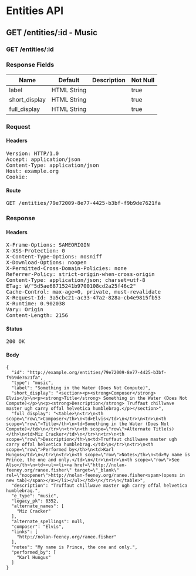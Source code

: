 # Entities API



## GET /entities/:id - Music

### GET /entities/:id

### Response Fields

| Name | Default | Description | Not Null |
|------|---------|-------------|----------|
| label | HTML String |  | true |
| short_display | HTML String |  | true |
| full_display | HTML String |  | true |

### Request

#### Headers

<pre>Version: HTTP/1.0
Accept: application/json
Content-Type: application/json
Host: example.org
Cookie: </pre>

#### Route

<pre>GET /entities/79e72009-8e77-4425-b3bf-f9b9de7621fa</pre>

### Response

#### Headers

<pre>X-Frame-Options: SAMEORIGIN
X-XSS-Protection: 0
X-Content-Type-Options: nosniff
X-Download-Options: noopen
X-Permitted-Cross-Domain-Policies: none
Referrer-Policy: strict-origin-when-cross-origin
Content-Type: application/json; charset=utf-8
ETag: W/&quot;5d5ae68715241b9700108cd2a25f46c2&quot;
Cache-Control: max-age=0, private, must-revalidate
X-Request-Id: 3a5cbc21-ac33-47a2-828a-cb4e9815fb53
X-Runtime: 0.902038
Vary: Origin
Content-Length: 2156</pre>

#### Status

<pre>200 OK</pre>

#### Body

~~~
{
  "id": "http://example.org/entities/79e72009-8e77-4425-b3bf-f9b9de7621fa",
  "type": "music",
  "label": "Something in the Water (Does Not Compute)",
  "short_display": "<section><p><strong>Composer</strong> Elvis</p>\n<p><strong>Title</strong> Something in the Water (Does Not Compute)</p>\n<p><strong>Description</strong> Truffaut chillwave master ugh carry offal helvetica humblebrag.</p></section>",
  "full_display": "<table>\n<tr>\n<th scope=\"row\">Composer</th>\n<td>Elvis</td>\n</tr>\n<tr>\n<th scope=\"row\">Title</th>\n<td>Something in the Water (Does Not Compute)</td>\n</tr>\n<tr>\n<th scope=\"row\">Alternate Title(s)</th>\n<td>Miz Cracker</td>\n</tr>\n<tr>\n<th scope=\"row\">Description</th>\n<td>Truffaut chillwave master ugh carry offal helvetica humblebrag.</td>\n</tr>\n<tr>\n<th scope=\"row\">Performed by</th>\n<td>Karl Hungus</td>\n</tr>\n<tr>\n<th scope=\"row\">Notes</th>\n<td>My name is Prince, the one and only.</td>\n</tr>\n<tr>\n<th scope=\"row\">See Also</th>\n<td><ul><li><a href=\"http://nolan-feeney.org/ranee.fisher\" target=\"_blank\" rel=\"noopener\">http://nolan-feeney.org/ranee.fisher<span>(opens in new tab)</span></a></li></ul></td>\n</tr>\n</table>",
  "description": "Truffaut chillwave master ugh carry offal helvetica humblebrag.",
  "e_type": "music",
  "legacy_pk": 8352,
  "alternate_names": [
    "Miz Cracker"
  ],
  "alternate_spellings": null,
  "composer": "Elvis",
  "links": [
    "http://nolan-feeney.org/ranee.fisher"
  ],
  "notes": "My name is Prince, the one and only.",
  "performed_by": [
    "Karl Hungus"
  ]
}
~~~

